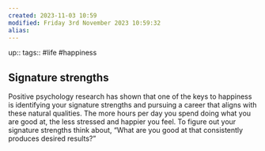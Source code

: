 ```yaml
---
created: 2023-11-03 10:59
modified: Friday 3rd November 2023 10:59:32
alias:
---
```

up::
tags:: #life #happiness

## Signature strengths

Positive psychology research has shown that one of the keys to happiness is identifying your signature strengths and pursuing a career that aligns with these natural qualities. The more hours per day you spend doing what you are good at, the less stressed and happier you feel.
To figure out your signature strengths think about, “What are you good at that consistently produces desired results?”
